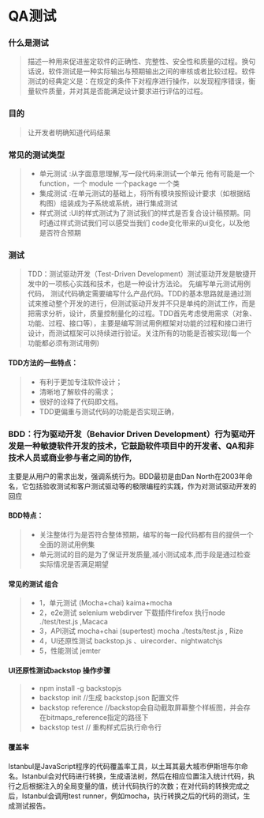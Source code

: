 # QA测试
### 什么是测试
> 描述一种用来促进鉴定软件的正确性、完整性、安全性和质量的过程。换句话说，软件测试是一种实际输出与预期输出之间的审核或者比较过程。软件测试的经典定义是：在规定的条件下对程序进行操作，以发现程序错误，衡量软件质量，并对其是否能满足设计要求进行评估的过程。

### 目的
> 让开发者明确知道代码结果

### 常见的测试类型 
>* 单元测试 :从字面意思理解,写一段代码来测试一个单元 他有可能是一个 function，一个 module 一个package 一个类  
>* 集成测试 :在单元测试的基础上，将所有模块按照设计要求（如根据结构图）组装成为子系统或系统，进行集成测试
>* 样式测试 :UI的样式测试为了测试我们的样式是否复合设计稿预期。同时通过样式测试我们可以感受当我们 code变化带来的ui变化，以及他是否符合预期

### 测试
> TDD：测试驱动开发（Test-Driven Development）测试驱动开发是敏捷开发中的一项核心实践和技术，也是一种设计方法论。 先编写单元测试用例代码， 测试代码确定需要编写什么产品代码。TDD的基本思路就是通过测试来推动整个开发的进行，但测试驱动开发并不只是单纯的测试工作，而是把需求分析，设计，质量控制量化的过程。TDD首先考虑使用需求（对象、功能、过程、接口等），主要是编写测试用例框架对功能的过程和接口进行设计，而测试框架可以持续进行验证。关注所有的功能是否被实现(每一个功能都必须有测试用例) 

#### TDD方法的一些特点：
>* 有利于更加专注软件设计；
>* 清晰地了解软件的需求；
>* 很好的诠释了代码即文档。
>* TDD更偏重与测试代码的功能是否实现正确，

### BDD：行为驱动开发（Behavior Driven Development）行为驱动开发是一种敏捷软件开发的技术，它鼓励软件项目中的开发者、QA和非技术人员或商业参与者之间的协作,
主要是从用户的需求出发，强调系统行为。BDD最初是由Dan North在2003年命名，它包括验收测试和客户测试驱动等的极限编程的实践，作为对测试驱动开发的回应

#### BDD特点：
> * 关注整体行为是否符合整体预期，编写的每一段代码都有目的提供一个全面的测试用例集
>* 单元测试的目的是为了保证开发质量,减小测试成本,而手段是通过检查实际情况是否满足期望

#### 常见的测试 组合
>* 1，单元测试  (Mocha+chai)  kaima+mocha
>* 2，e2e测试 selenium webdirver  下载插件firefox    执行node  ./test/test.js   ,Macaca
>* 3，API测试  mocha+chai (supertest)  mocha  ./tests/test.js  , Rize
>* 4，UI还原性测试   backstop.js 、uirecorder、nightwatchjs
>* 5，性能测试 jemter

#### UI还原性测试backstop 操作步骤
>* npm install -g  backstopjs
>* backstop init   //生成  backstop.json 配置文件
>* backstop reference //backstop会自动截取屏幕整个样板图，并会存在bitmaps_reference指定的路径下
>* backstop test //  重构样式后执行命令行

#### 覆盖率
Istanbul是JavaScript程序的代码覆盖率工具，以土耳其最大城市伊斯坦布尔命名。Istanbul会对代码进行转换，生成语法树，然后在相应位置注入统计代码，执行之后根据注入的全局变量的值，统计代码执行的次数；在对代码的转换完成之后，Istanbul会调用test runner，例如mocha，执行转换之后的代码的测试，生成测试报告。

